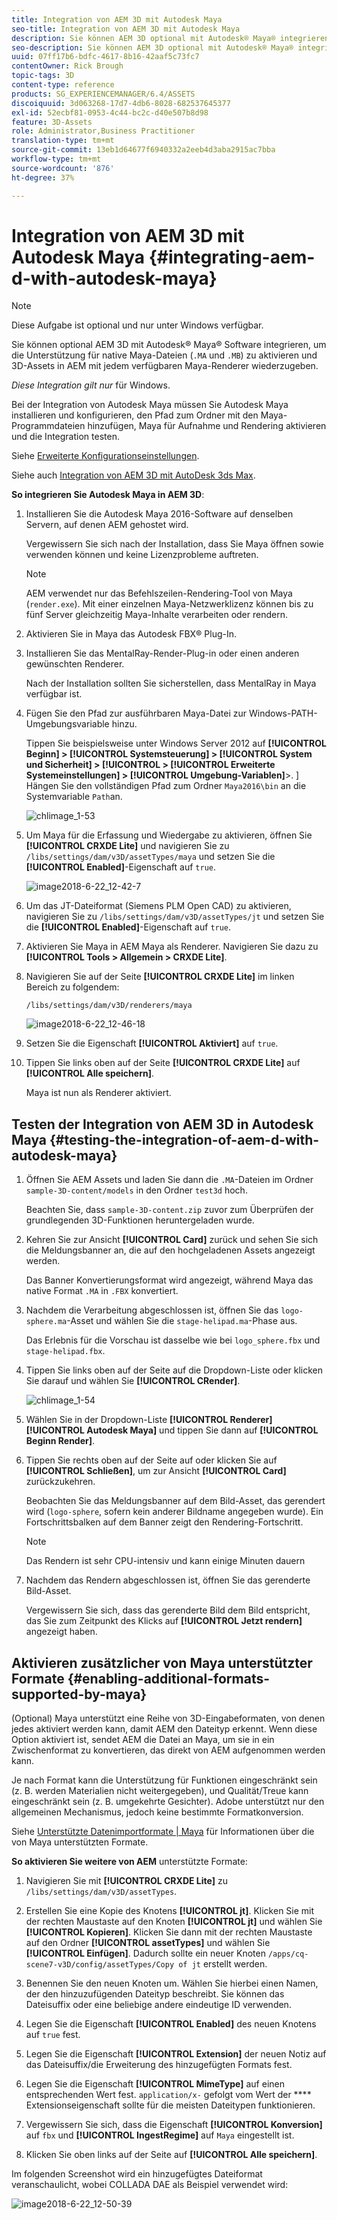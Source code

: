 ```yaml
---
title: Integration von AEM 3D mit Autodesk Maya
seo-title: Integration von AEM 3D mit Autodesk Maya
description: Sie können AEM 3D optional mit Autodesk® Maya® integrieren, um die Unterstützung für native Maya-Dateien (.MA und .MB) zu aktivieren und 3D-Assets in AEM mit jedem verfügbaren Maya-Renderer zu rendern.
seo-description: Sie können AEM 3D optional mit Autodesk® Maya® integrieren, um die Unterstützung für native Maya-Dateien (.MA und .MB) zu aktivieren und 3D-Assets in AEM mit jedem verfügbaren Maya-Renderer zu rendern.
uuid: 07ff17b6-bdfc-4617-8b16-42aaf5c73fc7
contentOwner: Rick Brough
topic-tags: 3D
content-type: reference
products: SG_EXPERIENCEMANAGER/6.4/ASSETS
discoiquuid: 3d063268-17d7-4db6-8028-682537645377
exl-id: 52ecbf81-0953-4c44-bc2c-d40e507b8d98
feature: 3D-Assets
role: Administrator,Business Practitioner
translation-type: tm+mt
source-git-commit: 13eb1d64677f6940332a2eeb4d3aba2915ac7bba
workflow-type: tm+mt
source-wordcount: '876'
ht-degree: 37%

---
```


# Integration von AEM 3D mit Autodesk Maya {#integrating-aem-d-with-autodesk-maya}

>[!NOTE]
>
>Diese Aufgabe ist optional und nur unter Windows verfügbar.

Sie können optional AEM 3D mit Autodesk® Maya® Software integrieren, um die Unterstützung für native Maya-Dateien (`.MA` und `.MB`) zu aktivieren und 3D-Assets in AEM mit jedem verfügbaren Maya-Renderer wiederzugeben.

*Diese Integration gilt nur* für Windows.

Bei der Integration von Autodesk Maya müssen Sie Autodesk Maya installieren und konfigurieren, den Pfad zum Ordner mit den Maya-Programmdateien hinzufügen, Maya für Aufnahme und Rendering aktivieren und die Integration testen.

Siehe [Erweiterte Konfigurationseinstellungen](advanced-config-3d.md).

Siehe auch [Integration von AEM 3D mit AutoDesk 3ds Max](integrating-aem-3d-with-autodesk-3ds-max.md).

**So integrieren Sie Autodesk Maya in AEM 3D**:

1. Installieren Sie die Autodesk Maya 2016-Software auf denselben Servern, auf denen AEM gehostet wird.

   Vergewissern Sie sich nach der Installation, dass Sie Maya öffnen sowie verwenden können und keine Lizenzprobleme auftreten.

   >[!NOTE]
   >
   >AEM verwendet nur das Befehlszeilen-Rendering-Tool von Maya (`render.exe`). Mit einer einzelnen Maya-Netzwerklizenz können bis zu fünf Server gleichzeitig Maya-Inhalte verarbeiten oder rendern.

1. Aktivieren Sie in Maya das Autodesk FBX® Plug-In.
1. Installieren Sie das MentalRay-Render-Plug-in oder einen anderen gewünschten Renderer.

   Nach der Installation sollten Sie sicherstellen, dass MentalRay in Maya verfügbar ist.

1. Fügen Sie den Pfad zur ausführbaren Maya-Datei zur Windows-PATH-Umgebungsvariable hinzu.

   Tippen Sie beispielsweise unter Windows Server 2012 auf **[!UICONTROL Beginn] > [!UICONTROL Systemsteuerung] > [!UICONTROL System und Sicherheit] > [!UICONTROL  > [!UICONTROL Erweiterte Systemeinstellungen] > [!UICONTROL Umgebung-Variablen]**>. ] Hängen Sie den vollständigen Pfad zum Ordner `Maya2016\bin` an die Systemvariable `Path`an.

   ![chlimage_1-53](assets/chlimage_1-53.png)

1. Um Maya für die Erfassung und Wiedergabe zu aktivieren, öffnen Sie **[!UICONTROL CRXDE Lite]** und navigieren Sie zu `/libs/settings/dam/v3D/assetTypes/maya` und setzen Sie die **[!UICONTROL Enabled]**-Eigenschaft auf `true`.

   ![image2018-6-22_12-42-7](assets/image2018-6-22_12-42-7.png)

1. Um das JT-Dateiformat (Siemens PLM Open CAD) zu aktivieren, navigieren Sie zu `/libs/settings/dam/v3D/assetTypes/jt` und setzen Sie die **[!UICONTROL Enabled]**-Eigenschaft auf `true`.
1. Aktivieren Sie Maya in AEM Maya als Renderer. Navigieren Sie dazu zu **[!UICONTROL Tools > Allgemein > CRXDE Lite]**.
1. Navigieren Sie auf der Seite **[!UICONTROL CRXDE Lite]** im linken Bereich zu folgendem:

   `/libs/settings/dam/v3D/renderers/maya`

   ![image2018-6-22_12-46-18](assets/image2018-6-22_12-46-18.png)

1. Setzen Sie die Eigenschaft **[!UICONTROL Aktiviert]** auf `true`.

1. Tippen Sie links oben auf der Seite **[!UICONTROL CRXDE Lite]** auf **[!UICONTROL Alle speichern]**.

   Maya ist nun als Renderer aktiviert.

## Testen der Integration von AEM 3D in Autodesk Maya {#testing-the-integration-of-aem-d-with-autodesk-maya}

1. Öffnen Sie AEM Assets und laden Sie dann die `.MA`-Dateien im Ordner `sample-3D-content/models` in den Ordner `test3d` hoch.

   Beachten Sie, dass `sample-3D-content.zip` zuvor zum Überprüfen der grundlegenden 3D-Funktionen heruntergeladen wurde.

1. Kehren Sie zur Ansicht **[!UICONTROL Card]** zurück und sehen Sie sich die Meldungsbanner an, die auf den hochgeladenen Assets angezeigt werden.

   Das Banner Konvertierungsformat wird angezeigt, während Maya das native Format `.MA` in `.FBX` konvertiert.

1. Nachdem die Verarbeitung abgeschlossen ist, öffnen Sie das `logo-sphere.ma`-Asset und wählen Sie die `stage-helipad.ma`-Phase aus.

   Das Erlebnis für die Vorschau ist dasselbe wie bei `logo_sphere.fbx` und `stage-helipad.fbx`.

1. Tippen Sie links oben auf der Seite auf die Dropdown-Liste oder klicken Sie darauf und wählen Sie **[!UICONTROL CRender]**.

   ![chlimage_1-54](assets/chlimage_1-54.png)

1. Wählen Sie in der Dropdown-Liste **[!UICONTROL Renderer]** **[!UICONTROL Autodesk Maya]** und tippen Sie dann auf **[!UICONTROL Beginn Render]**.
1. Tippen Sie rechts oben auf der Seite auf oder klicken Sie auf **[!UICONTROL Schließen]**, um zur Ansicht **[!UICONTROL Card]** zurückzukehren.

   Beobachten Sie das Meldungsbanner auf dem Bild-Asset, das gerendert wird (`logo-sphere`, sofern kein anderer Bildname angegeben wurde). Ein Fortschrittsbalken auf dem Banner zeigt den Rendering-Fortschritt.

   >[!NOTE]
   >
   >Das Rendern ist sehr CPU-intensiv und kann einige Minuten dauern

1. Nachdem das Rendern abgeschlossen ist, öffnen Sie das gerenderte Bild-Asset.

   Vergewissern Sie sich, dass das gerenderte Bild dem Bild entspricht, das Sie zum Zeitpunkt des Klicks auf **[!UICONTROL Jetzt rendern]** angezeigt haben.

## Aktivieren zusätzlicher von Maya unterstützter Formate {#enabling-additional-formats-supported-by-maya}

(Optional) Maya unterstützt eine Reihe von 3D-Eingabeformaten, von denen jedes aktiviert werden kann, damit AEM den Dateityp erkennt. Wenn diese Option aktiviert ist, sendet AEM die Datei an Maya, um sie in ein Zwischenformat zu konvertieren, das direkt von AEM aufgenommen werden kann.

Je nach Format kann die Unterstützung für Funktionen eingeschränkt sein (z. B. werden Materialien nicht weitergegeben), und Qualität/Treue kann eingeschränkt sein (z. B. umgekehrte Gesichter). Adobe unterstützt nur den allgemeinen Mechanismus, jedoch keine bestimmte Formatkonversion.

Siehe [Unterstützte Datenimportformate | Maya](https://knowledge.autodesk.com/support/maya/learn-explore/caas/CloudHelp/cloudhelp/2016/ENU/Maya/files/GUID-69BC066D-D4D8-4B12-900C-CF42E798A5D6-htm.html) für Informationen über die von Maya unterstützten Formate.

**So aktivieren Sie weitere von AEM** unterstützte Formate:

1. Navigieren Sie mit **[!UICONTROL CRXDE Lite]** zu `/libs/settings/dam/v3D/assetTypes`.
1. Erstellen Sie eine Kopie des Knotens **[!UICONTROL jt]**. Klicken Sie mit der rechten Maustaste auf den Knoten **[!UICONTROL jt]** und wählen Sie **[!UICONTROL Kopieren]**. Klicken Sie dann mit der rechten Maustaste auf den Ordner **[!UICONTROL assetTypes]** und wählen Sie **[!UICONTROL Einfügen]**. Dadurch sollte ein neuer Knoten `/apps/cq-scene7-v3D/config/assetTypes/Copy of jt` erstellt werden.
1. Benennen Sie den neuen Knoten um. Wählen Sie hierbei einen Namen, der den hinzuzufügenden Dateityp beschreibt. Sie können das Dateisuffix oder eine beliebige andere eindeutige ID verwenden.

1. Legen Sie die Eigenschaft **[!UICONTROL Enabled]** des neuen Knotens auf `true` fest.

1. Legen Sie die Eigenschaft **[!UICONTROL Extension]** der neuen Notiz auf das Dateisuffix/die Erweiterung des hinzugefügten Formats fest.
1. Legen Sie die Eigenschaft **[!UICONTROL MimeType]** auf einen entsprechenden Wert fest. `application/x-` gefolgt vom Wert der  **** Extensionseigenschaft sollte für die meisten Dateitypen funktionieren.
1. Vergewissern Sie sich, dass die Eigenschaft **[!UICONTROL Konversion]** auf `fbx` und **[!UICONTROL IngestRegime]** auf `Maya` eingestellt ist.
1. Klicken Sie oben links auf der Seite auf **[!UICONTROL Alle speichern]**.

Im folgenden Screenshot wird ein hinzugefügtes Dateiformat veranschaulicht, wobei COLLADA DAE als Beispiel verwendet wird:

![image2018-6-22_12-50-39](assets/image2018-6-22_12-50-39.png)
